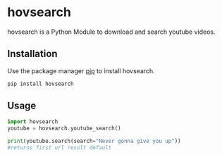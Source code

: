 # hovsearch

hovsearch is a Python Module to download and search youtube videos.
## Installation

Use the package manager [pip](https://pip.pypa.io/en/stable/) to install hovsearch.

```bash
pip install hovsearch
```

## Usage

```python
import hovsearch
youtube = hovsearch.youtube_search()

print(youtube.search(search="Never gonna give you up"))
#returns first url result default
```
